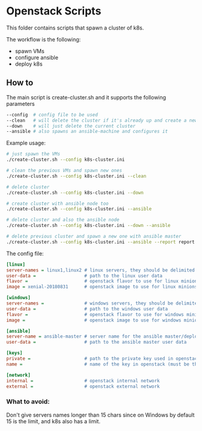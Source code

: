 # Openstack Scripts

This folder contains scripts that spawn a cluster of k8s.

The workflow is the following:
  - spawn VMs
  - configure ansible
  - deploy k8s
  
## How to

The main script is create-cluster.sh and it supports the following parameters

```bash
--config  # config file to be used
--clean   # will delete the cluster if it's already up and create a new one
--down    # will just delete the current cluster
--ansible # also spawns an ansible-machine and configures it
```

Example usage:

```bash
# just spawn the VMs
./create-cluster.sh --config k8s-cluster.ini

# clean the previous VMs and spawn new ones
./create-cluster.sh --config k8s-cluster.ini --clean

# delete cluster
./create-cluster.sh --config k8s-cluster.ini --down

# create cluster with ansible node too
./create-cluster.sh --config k8s-cluster.ini --ansible

# delete cluster and also the ansible node
./create-cluster.sh --config k8s-cluster.ini --down --ansible

# delete previous cluster and spawn a new one with ansible master
./create-cluster.sh --config k8s-cluster.ini --ansible --report report.ini --clean
```

The config file:

```ini
[linux]
server-names = linux1,linux2 # linux servers, they should be delimited with "," char and contain no spaces
user-data =                  # path to the linux user data
flavor =                     # openstack flavor to use for linux minions
image = xenial-20180831      # openstack image to use for linux minions

[windows]
server-names =               # windows servers, they should be delimited with "," char and contain no spaces
user-data =                  # path to the windows user data
flavor =                     # openstack flavor to use for windows minions
image =                      # openstack image to use for windows minions

[ansible]
server-name = ansible-master # server name for the ansible master/deployer
user-data =                  # path to the ansible master user data

[keys]
private =                    # path to the private key used in openstack
name =                       # name of the key in openstack (must be the public pair of the private one)

[network]
internal =                   # openstack internal network
external =                   # openstack external network
```

### What to avoid:

Don't give servers names longer than 15 chars since on Windows by default 15 is the limit, and k8s also has a limit.
